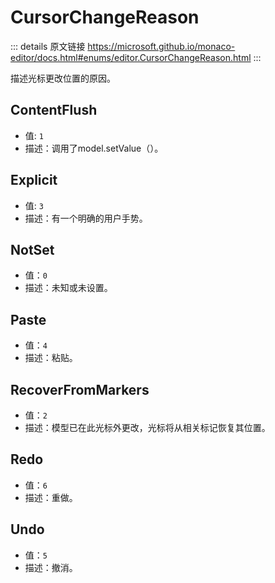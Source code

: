 # CursorChangeReason
        
::: details 原文链接
https://microsoft.github.io/monaco-editor/docs.html#enums/editor.CursorChangeReason.html
:::

描述光标更改位置的原因。

## ContentFlush
- 值: `1`
- 描述：调用了model.setValue（）。


## Explicit
- 值: `3`
- 描述：有一个明确的用户手势。


## NotSet
- 值：`0`
- 描述：未知或未设置。


## Paste
- 值：`4`
- 描述：粘贴。


## RecoverFromMarkers
- 值：`2`
- 描述：模型已在此光标外更改，光标将从相关标记恢复其位置。

## Redo
- 值：`6`
- 描述：重做。


## Undo
- 值：`5`
- 描述：撤消。

